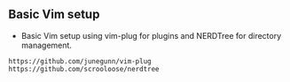 ## Basic Vim setup
- Basic Vim setup using vim-plug for plugins and NERDTree for directory management.
```
https://github.com/junegunn/vim-plug
https://github.com/scrooloose/nerdtree
```
